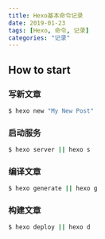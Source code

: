 ```yaml
---
title: Hexo基本命令记录
date: 2019-01-23
tags: [Hexo, 命令, 记录]
categories: "记录"
---
```

## How to start

### 写新文章

``` bash
$ hexo new "My New Post"
```
<!-- more -->
### 启动服务

``` bash
$ hexo server || hexo s
```

### 编译文章

``` bash
$ hexo generate || hexo g
```

### 构建文章

```bash
$ hexo deploy || hexo d
```